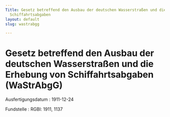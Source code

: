 ```yaml
---
Title: Gesetz betreffend den Ausbau der deutschen Wasserstraßen und die Erhebung von
  Schiffahrtsabgaben
layout: default
slug: wastrabgg

---
```


# Gesetz betreffend den Ausbau der deutschen Wasserstraßen und die Erhebung von Schiffahrtsabgaben (WaStrAbgG)

Ausfertigungsdatum
:   1911-12-24

Fundstelle
:   RGBl: 1911, 1137

